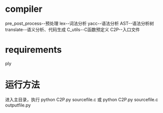 # compiler

pre_post_process--预处理
lex--词法分析
yacc--语法分析
AST--语法分析树
translate--语义分析、代码生成
C_utils--C函数预定义 
C2P--入口文件

# requirements
ply

# 运行方法
进入主目录，执行
python C2P.py sourcefile.c 
或
python C2P.py sourcefile.c outputfile.py
